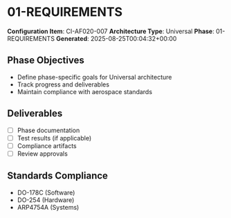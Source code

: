 # 01-REQUIREMENTS

**Configuration Item**: CI-AF020-007
**Architecture Type**: Universal
**Phase**: 01-REQUIREMENTS
**Generated**: 2025-08-25T00:04:32+00:00

## Phase Objectives
- Define phase-specific goals for Universal architecture
- Track progress and deliverables
- Maintain compliance with aerospace standards

## Deliverables
- [ ] Phase documentation
- [ ] Test results (if applicable)
- [ ] Compliance artifacts
- [ ] Review approvals

## Standards Compliance
- DO-178C (Software)
- DO-254 (Hardware)
- ARP4754A (Systems)
